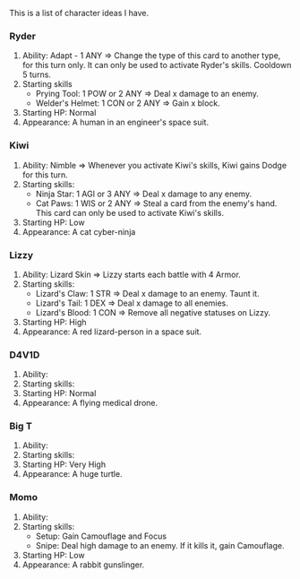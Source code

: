 This is a list of character ideas I have.

### Ryder 
1. Ability: Adapt - 1 ANY => Change the type of this card to another type, for this turn only. It can only be used to activate Ryder's skills. Cooldown 5 turns.
2. Starting skills
    * Prying Tool: 1 POW or 2 ANY => Deal x damage to an enemy.
    * Welder's Helmet: 1 CON or 2 ANY => Gain x block.
3. Starting HP: Normal
4. Appearance: A human in an engineer's space suit.

### Kiwi
1. Ability: Nimble => Whenever you activate Kiwi's skills, Kiwi gains Dodge for this turn.
2. Starting skills:
    * Ninja Star: 1 AGI or 3 ANY => Deal x damage to any enemy.
    * Cat Paws: 1 WIS or 2 ANY => Steal a card from the enemy's hand. This card can only be used to activate Kiwi's skills.
3. Starting HP: Low
4. Appearance: A cat cyber-ninja

### Lizzy
1. Ability: Lizard Skin => Lizzy starts each battle with 4 Armor.
2. Starting skills:
    * Lizard's Claw: 1 STR => Deal x damage to an enemy. Taunt it.
    * Lizard's Tail: 1 DEX => Deal x damage to all enemies.
    * Lizard's Blood: 1 CON => Remove all negative statuses on Lizzy.
3. Starting HP: High
4. Appearance: A red lizard-person in a space suit.

### D4V1D
1. Ability: 
2. Starting skills:
3. Starting HP: Normal
4. Appearance: A flying medical drone.

### Big T
1. Ability: 
2. Starting skills:
3. Starting HP: Very High
4. Appearance: A huge turtle.

### Momo
1. Ability: 
2. Starting skills:
    * Setup: Gain Camouflage and Focus
    * Snipe: Deal high damage to an enemy. If it kills it, gain Camouflage.
3. Starting HP: Low
4. Appearance: A rabbit gunslinger.

